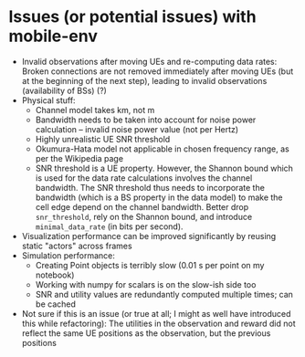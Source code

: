 # Issues (or potential issues) with mobile-env

- Invalid observations after moving UEs and re-computing data rates: Broken connections are not removed immediately after moving UEs (but at the beginning of the next step), leading to invalid observations (availability of BSs) (?)
- Physical stuff:
  - Channel model takes km, not m
  - Bandwidth needs to be taken into account for noise power calculation – invalid noise power value (not per Hertz)
  - Highly unrealistic UE SNR threshold
  - Okumura-Hata model not applicable in chosen frequency range, as per the Wikipedia page
  - SNR threshold is a UE property. However, the Shannon bound which is used for the data rate calculations involves the channel bandwidth. The SNR threshold thus needs to incorporate the bandwidth (which is a BS property in the data model) to make the cell edge depend on the channel bandwidth. Better drop `snr_threshold`, rely on the Shannon bound, and introduce `minimal_data_rate` (in bits per second).
- Visualization performance can be improved significantly by reusing static "actors" across frames
- Simulation performance:
  - Creating Point objects is terribly slow (0.01 s per point on my notebook)
  - Working with numpy for scalars is on the slow-ish side too
  - SNR and utility values are redundantly computed multiple times; can be cached
- Not sure if this is an issue (or true at all; I might as well have introduced this while refactoring): The utilities in the observation and reward did not reflect the same UE positions as the observation, but the previous positions
